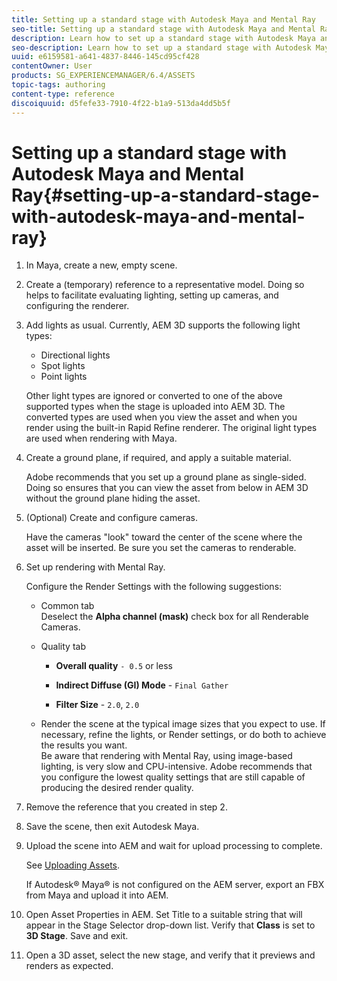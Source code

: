 ```yaml
---
title: Setting up a standard stage with Autodesk Maya and Mental Ray
seo-title: Setting up a standard stage with Autodesk Maya and Mental Ray
description: Learn how to set up a standard stage with Autodesk Maya and Mental Ray.
seo-description: Learn how to set up a standard stage with Autodesk Maya and Mental Ray.
uuid: e6159581-a641-4837-8446-145cd95cf428
contentOwner: User
products: SG_EXPERIENCEMANAGER/6.4/ASSETS
topic-tags: authoring
content-type: reference
discoiquuid: d5fefe33-7910-4f22-b1a9-513da4dd5b5f
---
```


# Setting up a standard stage with Autodesk Maya and Mental Ray{#setting-up-a-standard-stage-with-autodesk-maya-and-mental-ray}

1. In Maya, create a new, empty scene.
1. Create a (temporary) reference to a representative model. Doing so helps to facilitate evaluating lighting, setting up cameras, and configuring the renderer.

1. Add lights as usual. Currently, AEM 3D supports the following light types:

    * Directional lights
    * Spot lights
    * Point lights

   Other light types are ignored or converted to one of the above supported types when the stage is uploaded into AEM 3D. The converted types are used when you view the asset and when you render using the built-in Rapid Refine renderer. The original light types are used when rendering with Maya.

1. Create a ground plane, if required, and apply a suitable material.

   Adobe recommends that you set up a ground plane as single-sided. Doing so ensures that you can view the asset from below in AEM 3D without the ground plane hiding the asset.

1. (Optional) Create and configure cameras.

   Have the cameras "look" toward the center of the scene where the asset will be inserted. Be sure you set the cameras to renderable.

1. Set up rendering with Mental Ray.

   Configure the Render Settings with the following suggestions:

    * Common tab  
      Deselect the **Alpha channel (mask)** check box for all Renderable Cameras.
    
    * Quality tab

        * **Overall quality** `- 0.5` or less
        
        * **Indirect Diffuse (GI) Mode** - `Final Gather`
        
        * **Filter Size** - `2.0`, `2.0`

    * Render the scene at the typical image sizes that you expect to use. If necessary, refine the lights, or Render settings, or do both to achieve the results you want.  
      Be aware that rendering with Mental Ray, using image-based lighting, is very slow and CPU-intensive. Adobe recommends that you configure the lowest quality settings that are still capable of producing the desired render quality.

1. Remove the reference that you created in step 2.

1. Save the scene, then exit Autodesk Maya.
1. Upload the scene into AEM and wait for upload processing to complete.

   See [Uploading Assets](../../../assets/using/managing-assets-touch-ui.md#uploading-assets).

   If Autodesk® Maya® is not configured on the AEM server, export an FBX from Maya and upload it into AEM.

1. Open Asset Properties in AEM. Set Title to a suitable string that will appear in the Stage Selector drop-down list. Verify that **Class** is set to **3D Stage**. Save and exit.
1. Open a 3D asset, select the new stage, and verify that it previews and renders as expected.

